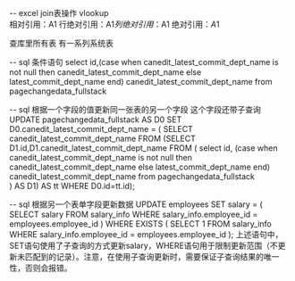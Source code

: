 -- excel join表操作
vlookup  
相对引用：A1
行绝对引用：A$1
列绝对引用：$A1
绝对引用：$A$1




查库里所有表 
有一系列系统表 



-- sql 条件语句
select 
id,(case when canedit_latest_commit_dept_name is not null then canedit_latest_commit_dept_name else latest_commit_dept_name end) canedit_latest_commit_dept_name
from pagechangedata_fullstack


-- sql 根据一个字段的值更新同一张表的另一个字段  这个字段还带子查询
UPDATE pagechangedata_fullstack AS D0
SET D0.canedit_latest_commit_dept_name = (
  SELECT canedit_latest_commit_dept_name
                  FROM (SELECT D1.id,D1.canedit_latest_commit_dept_name   FROM    (
        select id,
    (case when canedit_latest_commit_dept_name is not null then canedit_latest_commit_dept_name else latest_commit_dept_name end) canedit_latest_commit_dept_name
    from pagechangedata_fullstack   
    ) AS D1) AS tt
                  WHERE D0.id=tt.id);



-- sql 根据另一个表单字段更新数据
UPDATE employees
SET salary = (
    SELECT salary
    FROM salary_info
    WHERE salary_info.employee_id = employees.employee_id
)
WHERE EXISTS (
    SELECT 1
    FROM salary_info
    WHERE salary_info.employee_id = employees.employee_id
);
上述语句中，SET语句使用了子查询的方式更新salary，WHERE语句用于限制更新范围（不更新未匹配到的记录）。注意，在使用子查询更新时，需要保证子查询结果的唯一性，否则会报错。